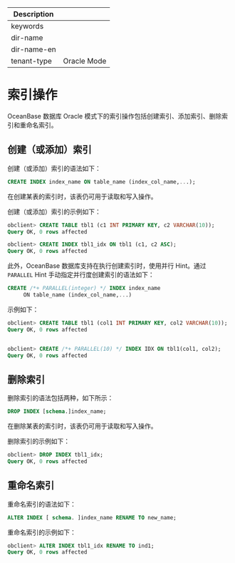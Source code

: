 | Description   |                 |
|---------------|-----------------|
| keywords      |                 |
| dir-name      |                 |
| dir-name-en   |                 |
| tenant-type   | Oracle Mode     |

# 索引操作

OceanBase 数据库 Oracle 模式下的索引操作包括创建索引、添加索引、删除索引和重命名索引。

## 创建（或添加）索引

创建（或添加）索引的语法如下：

```sql
CREATE INDEX index_name ON table_name (index_col_name,...);
```

在创建某表的索引时，该表仍可用于读取和写入操作。

创建（或添加）索引的示例如下：

```sql
obclient> CREATE TABLE tbl1 (c1 INT PRIMARY KEY, c2 VARCHAR(10));
Query OK, 0 rows affected

obclient> CREATE INDEX tbl1_idx ON tbl1 (c1, c2 ASC);
Query OK, 0 rows affected
```

此外，OceanBase 数据库支持在执行创建索引时，使用并行 Hint。通过 `PARALLEL` Hint 手动指定并行度创建索引的语法如下：

```sql
CREATE /*+ PARALLEL(integer) */ INDEX index_name
     ON table_name (index_col_name,...)
```

示例如下：

```sql
obclient> CREATE TABLE tbl1 (col1 INT PRIMARY KEY, col2 VARCHAR(10));
Query OK, 0 rows affected


obclient> CREATE /*+ PARALLEL(10) */ INDEX IDX ON tbl1(col1, col2);
Query OK, 0 rows affected
```

## 删除索引

删除索引的语法包括两种，如下所示：

```sql
DROP INDEX [schema.]index_name;
```

在删除某表的索引时，该表仍可用于读取和写入操作。

删除索引的示例如下：

```sql
obclient> DROP INDEX tbl1_idx;
Query OK, 0 rows affected
```

## 重命名索引

重命名索引的语法如下：

```sql
ALTER INDEX [ schema. ]index_name RENAME TO new_name;
```

重命名索引的示例如下：

```sql
obclient> ALTER INDEX tbl1_idx RENAME TO ind1;
Query OK, 0 rows affected
```
